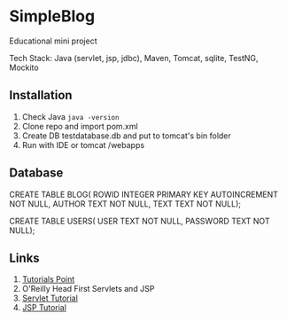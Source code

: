 SimpleBlog
==========
Educational mini project

Tech Stack: Java (servlet, jsp, jdbc), Maven, Tomcat, sqlite, TestNG, Mockito

Installation
------------
1. Check Java `java -version`
2. Clone repo and import pom.xml
3. Create DB testdatabase.db and put to tomcat's bin folder
4. Run with IDE or tomcat /webapps

Database
--------
CREATE TABLE BLOG(
ROWID INTEGER PRIMARY KEY AUTOINCREMENT NOT NULL,
AUTHOR TEXT NOT NULL,
TEXT TEXT NOT NULL);

CREATE TABLE USERS(
USER TEXT NOT NULL,
PASSWORD TEXT NOT NULL);

Links
-----
1. [Tutorials Point](https://www.tutorialspoint.com/index.htm)
2. O'Reilly Head First Servlets and JSP
3. [Servlet Tutorial](http://www.journaldev.com/1877/servlet-tutorial-java)
4. [JSP Tutorial](http://www.jsptut.com/)
